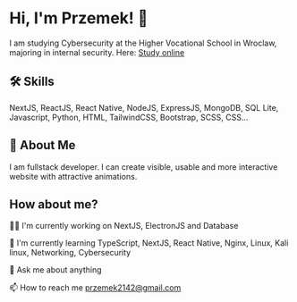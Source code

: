 
# Hi, I'm Przemek! 👋
I am studying Cybersecurity at the Higher Vocational School in Wroclaw, majoring in internal security.
Here: [Study online](https://studia-online.pl/)

## 🛠 Skills
NextJS, ReactJS, React Native, NodeJS, ExpressJS, MongoDB, SQL Lite, Javascript, Python, HTML, TailwindCSS, Bootstrap, SCSS, CSS...

## 🚀 About Me
I am fullstack developer. I can create visible, usable and more interactive website with attractive animations.

## How about me?
👩‍💻 I'm currently working on NextJS, ElectronJS and Database

🧠 I'm currently learning TypeScript, NextJS, React Native, Nginx, Linux, Kali linux, Networking, Cybersecurity

💬 Ask me about anything

📫 How to reach me przemek2142@gmail.com

